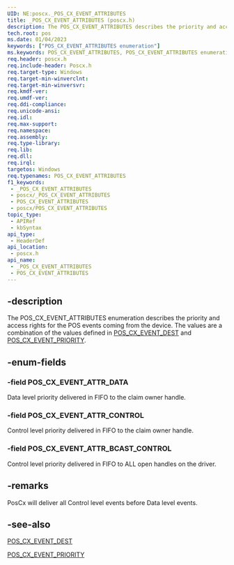 ```yaml
---
UID: NE:poscx._POS_CX_EVENT_ATTRIBUTES
title: _POS_CX_EVENT_ATTRIBUTES (poscx.h)
description: The POS_CX_EVENT_ATTRIBUTES describes the priority and access rights for the POS events coming from the device. The values are a combination of the values defined in POS_CX_EVENT_DEST and POS_CX_EVENT_PRIORITY.
tech.root: pos
ms.date: 01/04/2023
keywords: ["POS_CX_EVENT_ATTRIBUTES enumeration"]
ms.keywords: POS_CX_EVENT_ATTRIBUTES, POS_CX_EVENT_ATTRIBUTES enumeration, POS_CX_EVENT_ATTR_BCAST_CONTROL, POS_CX_EVENT_ATTR_CONTROL, POS_CX_EVENT_ATTR_DATA, _POS_CX_EVENT_ATTRIBUTES, pos.pos_cx_event_attributes, poscx/POS_CX_EVENT_ATTRIBUTES, poscx/POS_CX_EVENT_ATTR_BCAST_CONTROL, poscx/POS_CX_EVENT_ATTR_CONTROL, poscx/POS_CX_EVENT_ATTR_DATA
req.header: poscx.h
req.include-header: Poscx.h
req.target-type: Windows
req.target-min-winverclnt: 
req.target-min-winversvr: 
req.kmdf-ver: 
req.umdf-ver: 
req.ddi-compliance: 
req.unicode-ansi: 
req.idl: 
req.max-support: 
req.namespace: 
req.assembly: 
req.type-library: 
req.lib: 
req.dll: 
req.irql: 
targetos: Windows
req.typenames: POS_CX_EVENT_ATTRIBUTES
f1_keywords:
 - _POS_CX_EVENT_ATTRIBUTES
 - poscx/_POS_CX_EVENT_ATTRIBUTES
 - POS_CX_EVENT_ATTRIBUTES
 - poscx/POS_CX_EVENT_ATTRIBUTES
topic_type:
 - APIRef
 - kbSyntax
api_type:
 - HeaderDef
api_location:
 - poscx.h
api_name:
 - _POS_CX_EVENT_ATTRIBUTES
 - POS_CX_EVENT_ATTRIBUTES
---
```


## -description

The POS_CX_EVENT_ATTRIBUTES enumeration describes the priority and access rights for the POS events coming from the device. The values are a combination of the values defined in [POS_CX_EVENT_DEST](./ne-poscx-_pos_cx_event_dest.md) and [POS_CX_EVENT_PRIORITY](./ne-poscx-_pos_cx_event_priority.md).

## -enum-fields

### -field POS_CX_EVENT_ATTR_DATA

Data level priority delivered in FIFO to the claim owner handle.

### -field POS_CX_EVENT_ATTR_CONTROL

Control level priority delivered in FIFO to the claim owner handle.

### -field POS_CX_EVENT_ATTR_BCAST_CONTROL

Control level priority delivered in FIFO to ALL open handles on the driver.

## -remarks

PosCx will deliver all Control level events before Data level events.

## -see-also

[POS_CX_EVENT_DEST](./ne-poscx-_pos_cx_event_dest.md)

[POS_CX_EVENT_PRIORITY](./ne-poscx-_pos_cx_event_priority.md)
